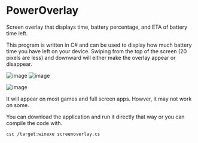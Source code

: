 # PowerOverlay
Screen overlay that displays time, battery percentage, and ETA of battery time left. 

This program is written in C# and can be used to display how much battery time you have left on your device. Swiping from the top of the screen (20 pixels are less) and downward will either make the overlay appear or disappear. 

![image](https://github.com/djware/PowerOverlay/assets/85318457/9581343b-a2c5-4fcc-9b7a-10253e96c972)
![image](https://github.com/djware/PowerOverlay/assets/85318457/df4db609-00fd-411c-b391-43a318e240fc)

![image](https://github.com/djware/PowerOverlay/assets/85318457/b52af806-f251-4d35-9a73-f9d2fb7a1dbc)


It will appear on most games and full screen apps. Howver, it may not work on some. 

You can download the application and run it directly that way or you can compile the code with. 
```
csc /target:winexe screenoverlay.cs
```
